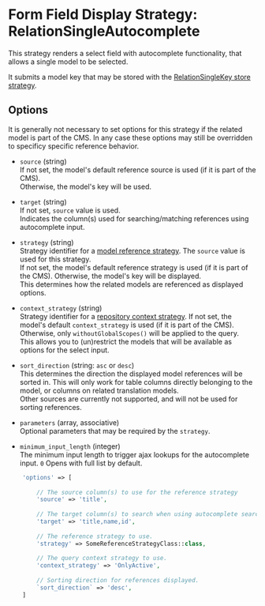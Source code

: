 # Form Field Display Strategy: RelationSingleAutocomplete

This strategy renders a select field with autocomplete functionality, 
that allows a single model to be selected.

It submits a model key that may be stored with the [RelationSingleKey store strategy](../FormFieldStoreStrategies/RelationSingleKey.md).

## Options

It is generally not necessary to set options for this strategy if the related model is part of the CMS.
In any case these options may still be overridden to specificy specific reference behavior.
 
- `source` (string)  
    If not set, the model's default reference source is used (if it is part of the CMS).   
    Otherwise, the model's key will be used.
     
- `target` (string)  
    If not set, `source` value is used.  
    Indicates the column(s) used for searching/matching references using autocomplete input.
    
- `strategy` (string)  
    Strategy identifier for a [model reference strategy](../Strategies.md#model-reference-strategies). The `source` value is used for this strategy.  
    If not set, the model's default reference strategy is used (if it is part of the CMS).
    Otherwise, the model's key will be displayed.  
    This determines how the related models are referenced as displayed options.
 
- `context_strategy` (string)  
    Strategy identifier for a [repository context strategy](../Strategies.md#repository-context-strategies).
     If not set, the model's default `context_strategy` is used (if it is part of the CMS).   
     Otherwise, only `withoutGlobalScopes()` will be applied to the query.  
     This allows you to (un)restrict the models that will be available as options for the select input.

- `sort_direction` (string: `asc` or `desc`)  
    This determines the direction the displayed model references will be sorted in. This will only work for table columns directly belonging to the model, or columns on related translation models.  
    Other sources are currently not supported, and will not be used for sorting references.
    
- `parameters` (array, associative)  
    Optional parameters that may be required by the `strategy`.
    
- `minimum_input_length` (integer)  
    The minimum input length to trigger ajax lookups for the autocomplete input. `0` Opens with full list by default.

 
 ```php
     'options' => [
     
         // The source column(s) to use for the reference strategy 
         'source' => 'title',
         
         // The target column(s) to search when using autocomplete search strings
         'target' => 'title,name,id',
         
         // The reference strategy to use.
         'strategy' => SomeReferenceStrategyClass::class,
         
         // The query context strategy to use.
         'context_strategy' => 'OnlyActive',
         
         // Sorting direction for references displayed.
         `sort_direction` => 'desc',
     ]
 ```


